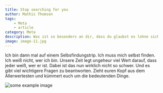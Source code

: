 ```yaml
---
title: Stop searching for you
author: Mathis Thomsen
tags:
    - Meta
    - article
category: Meta
description: Was ist so besonders an dir, dass du glaubst es lohne sich gefunden zu werden?
image: image-11.jpg
---
```

Ich bin dann mal auf einem Selbsfindungstrip. Ich muss mich selbst finden. Ich weiß nicht, wer ich bin. Unsere Zeit legt ungeheur viel Wert darauf, dass jeder weiß, wer er ist. Dabei ist das nun wirklich nicht so schwer. Und es gibt viel wichtigere Fragen zu beantworten. Zieht euren Kopf aus dem Allerwertesten und kümmert euch um die bedeutenden Dinge.

![some example image](https://unsplash.it/800/300 "Logo Title Text 1")
